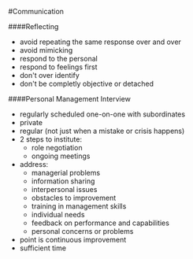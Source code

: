 #Communication

####Reflecting
 - avoid repeating the same response over and over
 - avoid mimicking
 - respond to the personal
 - respond to feelings first
 - don't over identify
 - don't be completly objective or detached

####Personal Management Interview
 - regularly scheduled one-on-one with subordinates
 - private
 - regular (not just when a mistake or crisis happens)
 - 2 steps to institute:
   - role negotiation
   - ongoing meetings
 - address:
   - managerial problems
   - information sharing
   - interpersonal issues
   - obstacles to improvement
   - training in management skills
   - individual needs
   - feedback on performance and capabilities
   - personal concerns or problems
 - point is continuous improvement
 - sufficient time
